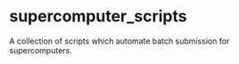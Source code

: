 # supercomputer_scripts
A collection of scripts which automate batch submission for supercomputers.
